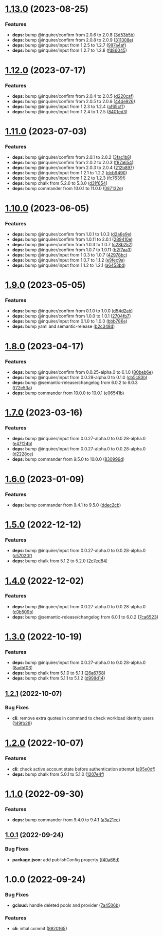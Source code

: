 # [1.13.0](https://github.com/sws2apps/github-gcloud-cli/compare/v1.12.0...v1.13.0) (2023-08-25)


### Features

* **deps:** bump @inquirer/confirm from 2.0.6 to 2.0.8 ([3d53b5b](https://github.com/sws2apps/github-gcloud-cli/commit/3d53b5bcb4369dc576b5ff80e4644ce0b208dff2))
* **deps:** bump @inquirer/confirm from 2.0.8 to 2.0.9 ([311008e](https://github.com/sws2apps/github-gcloud-cli/commit/311008e12dbbf86b886145e8409c65999a1e6aec))
* **deps:** bump @inquirer/input from 1.2.5 to 1.2.7 ([987a4af](https://github.com/sws2apps/github-gcloud-cli/commit/987a4af20f76a309fed87ad03eb8667801463ea4))
* **deps:** bump @inquirer/input from 1.2.7 to 1.2.8 ([fd86045](https://github.com/sws2apps/github-gcloud-cli/commit/fd86045327b2d821d686d9a942b457baf46e2bd5))

# [1.12.0](https://github.com/sws2apps/github-gcloud-cli/compare/v1.11.0...v1.12.0) (2023-07-17)


### Features

* **deps:** bump @inquirer/confirm from 2.0.4 to 2.0.5 ([d220caf](https://github.com/sws2apps/github-gcloud-cli/commit/d220caf74f27666aed0f55f3dcd973a5a13a1656))
* **deps:** bump @inquirer/confirm from 2.0.5 to 2.0.6 ([44de926](https://github.com/sws2apps/github-gcloud-cli/commit/44de926c64653058ba5bb92d4ee5f55bf0ed6b8e))
* **deps:** bump @inquirer/input from 1.2.3 to 1.2.4 ([af65cf1](https://github.com/sws2apps/github-gcloud-cli/commit/af65cf1fcb2ca576b93d465648782e231fc2a5e8))
* **deps:** bump @inquirer/input from 1.2.4 to 1.2.5 ([8401ed3](https://github.com/sws2apps/github-gcloud-cli/commit/8401ed3d238401ef09e554112ce9c9dbe3523c26))

# [1.11.0](https://github.com/sws2apps/github-gcloud-cli/compare/v1.10.0...v1.11.0) (2023-07-03)


### Features

* **deps:** bump @inquirer/confirm from 2.0.1 to 2.0.2 ([3fac1b8](https://github.com/sws2apps/github-gcloud-cli/commit/3fac1b86d42233434911702e030335a7f61d13d0))
* **deps:** bump @inquirer/confirm from 2.0.2 to 2.0.3 ([f87a654](https://github.com/sws2apps/github-gcloud-cli/commit/f87a6541b1d800fe7e550e3583fc93de771d9a3b))
* **deps:** bump @inquirer/confirm from 2.0.3 to 2.0.4 ([212b897](https://github.com/sws2apps/github-gcloud-cli/commit/212b897aa40216993dc64a15879c7091f84ae61b))
* **deps:** bump @inquirer/input from 1.2.1 to 1.2.2 ([dcb9490](https://github.com/sws2apps/github-gcloud-cli/commit/dcb9490e45eec45c0aaf7b9d879083bbcf247d78))
* **deps:** bump @inquirer/input from 1.2.2 to 1.2.3 ([fc7639f](https://github.com/sws2apps/github-gcloud-cli/commit/fc7639f2b792b1b5474d8703fa9fe6a4513e4875))
* **deps:** bump chalk from 5.2.0 to 5.3.0 ([d31f654](https://github.com/sws2apps/github-gcloud-cli/commit/d31f6545926d7463da68aea61ef4ca2c2e0ec44c))
* **deps:** bump commander from 10.0.1 to 11.0.0 ([087132e](https://github.com/sws2apps/github-gcloud-cli/commit/087132ee1b6ae190ad103612cc3ed0d776cefcb6))

# [1.10.0](https://github.com/sws2apps/github-gcloud-cli/compare/v1.9.0...v1.10.0) (2023-06-05)


### Features

* **deps:** bump @inquirer/confirm from 1.0.1 to 1.0.3 ([d2a8e9e](https://github.com/sws2apps/github-gcloud-cli/commit/d2a8e9e2c444445851beb5adabfaa92f411ad0e1))
* **deps:** bump @inquirer/confirm from 1.0.11 to 2.0.1 ([289410e](https://github.com/sws2apps/github-gcloud-cli/commit/289410e5ec44f215c08b84bd8e2ebe72110fb8df))
* **deps:** bump @inquirer/confirm from 1.0.3 to 1.0.7 ([c28b252](https://github.com/sws2apps/github-gcloud-cli/commit/c28b2522507849b8e4e1ec136268575a9e67f12e))
* **deps:** bump @inquirer/confirm from 1.0.7 to 1.0.11 ([b2f7aa3](https://github.com/sws2apps/github-gcloud-cli/commit/b2f7aa3f2fa86f3503a9f920859380ea45571917))
* **deps:** bump @inquirer/input from 1.0.3 to 1.0.7 ([42978bc](https://github.com/sws2apps/github-gcloud-cli/commit/42978bcaee1ec446c78c811bf924270098522d76))
* **deps:** bump @inquirer/input from 1.0.7 to 1.1.2 ([e9fec9a](https://github.com/sws2apps/github-gcloud-cli/commit/e9fec9aef7f0805cbf80f2d9cbb128ac625f3422))
* **deps:** bump @inquirer/input from 1.1.2 to 1.2.1 ([a6453bd](https://github.com/sws2apps/github-gcloud-cli/commit/a6453bd596ddee5900f0bca7a8f9b9457fe70705))

# [1.9.0](https://github.com/sws2apps/github-gcloud-cli/compare/v1.8.0...v1.9.0) (2023-05-05)


### Features

* **deps:** bump @inquirer/confirm from 0.1.0 to 1.0.0 ([d54d2ab](https://github.com/sws2apps/github-gcloud-cli/commit/d54d2abbe07d1b4918e2e22a1e882a2665841791))
* **deps:** bump @inquirer/confirm from 1.0.0 to 1.0.1 ([2704fb7](https://github.com/sws2apps/github-gcloud-cli/commit/2704fb71cb7478ad531d0faf34548573f730741e))
* **deps:** bump @inquirer/input from 0.1.0 to 1.0.0 ([bbb786e](https://github.com/sws2apps/github-gcloud-cli/commit/bbb786e8db36e8b09dc99bf62ea3d7cefd03ad72))
* **deps:** bump yaml and semantic-release ([b2c348d](https://github.com/sws2apps/github-gcloud-cli/commit/b2c348dd4ae24c89d7f26cdf0225f731c8acdb99))

# [1.8.0](https://github.com/sws2apps/github-gcloud-cli/compare/v1.7.0...v1.8.0) (2023-04-17)


### Features

* **deps:** bump @inquirer/confirm from 0.0.25-alpha.0 to 0.1.0 ([80beb6e](https://github.com/sws2apps/github-gcloud-cli/commit/80beb6e40ecd89e21c84eca87043558377ad68a5))
* **deps:** bump @inquirer/input from 0.0.28-alpha.0 to 0.1.0 ([cb5c83b](https://github.com/sws2apps/github-gcloud-cli/commit/cb5c83b870a05c3238014da8b36be40eece3527b))
* **deps:** bump @semantic-release/changelog from 6.0.2 to 6.0.3 ([f72e53a](https://github.com/sws2apps/github-gcloud-cli/commit/f72e53a57252eb12f9cd437e64e9445962032a24))
* **deps:** bump commander from 10.0.0 to 10.0.1 ([e06541b](https://github.com/sws2apps/github-gcloud-cli/commit/e06541b034ba5f321a12731e67348f1f91e2ba8c))

# [1.7.0](https://github.com/sws2apps/github-gcloud-cli/compare/v1.6.0...v1.7.0) (2023-03-16)


### Features

* **deps:** bump @inquirer/input from 0.0.27-alpha.0 to 0.0.28-alpha.0 ([e47f24b](https://github.com/sws2apps/github-gcloud-cli/commit/e47f24bc57562b4b5dae85248f91dac885898d6a))
* **deps:** bump @inquirer/input from 0.0.27-alpha.0 to 0.0.28-alpha.0 ([d2228ce](https://github.com/sws2apps/github-gcloud-cli/commit/d2228ce1c76acd2384a5ccd97786f4bd54e582fa))
* **deps:** bump commander from 9.5.0 to 10.0.0 ([830999d](https://github.com/sws2apps/github-gcloud-cli/commit/830999d67b4db4c69291095a06265f4e124282c5))

# [1.6.0](https://github.com/sws2apps/github-gcloud-cli/compare/v1.5.0...v1.6.0) (2023-01-09)


### Features

* **deps:** bump commander from 9.4.1 to 9.5.0 ([ddec2cb](https://github.com/sws2apps/github-gcloud-cli/commit/ddec2cb987680edc6ae79706c8455122ac91078b))

# [1.5.0](https://github.com/sws2apps/github-gcloud-cli/compare/v1.4.0...v1.5.0) (2022-12-12)


### Features

* **deps:** bump @inquirer/input from 0.0.27-alpha.0 to 0.0.28-alpha.0 ([c57020f](https://github.com/sws2apps/github-gcloud-cli/commit/c57020febb9bb8b2ca851fe19055ea9e58e04b2e))
* **deps:** bump chalk from 5.1.2 to 5.2.0 ([2c7ed84](https://github.com/sws2apps/github-gcloud-cli/commit/2c7ed84898a0c2042f3dd5f29ce8cafc6a215c61))

# [1.4.0](https://github.com/sws2apps/github-gcloud-cli/compare/v1.3.0...v1.4.0) (2022-12-02)


### Features

* **deps:** bump @inquirer/input from 0.0.27-alpha.0 to 0.0.28-alpha.0 ([c0b509b](https://github.com/sws2apps/github-gcloud-cli/commit/c0b509b1b0359d7645edd1c106be6c65c933e01e))
* **deps:** bump @semantic-release/changelog from 6.0.1 to 6.0.2 ([7ca6523](https://github.com/sws2apps/github-gcloud-cli/commit/7ca65232bce2c2987c1df1c9944e596a9c4f117e))

# [1.3.0](https://github.com/sws2apps/github-gcloud-cli/compare/v1.2.1...v1.3.0) (2022-10-19)


### Features

* **deps:** bump @inquirer/input from 0.0.27-alpha.0 to 0.0.28-alpha.0 ([8adbf03](https://github.com/sws2apps/github-gcloud-cli/commit/8adbf032770c98ea5ee9c384a4687ea67ded8360))
* **deps:** bump chalk from 5.1.0 to 5.1.1 ([26a6768](https://github.com/sws2apps/github-gcloud-cli/commit/26a676822252ae3fbdda156c6a7bd1568a43fd04))
* **deps:** bump chalk from 5.1.1 to 5.1.2 ([d998d14](https://github.com/sws2apps/github-gcloud-cli/commit/d998d14ddc706a8defe07a6edebc0b8d18ea0b54))

## [1.2.1](https://github.com/sws2apps/github-gcloud-cli/compare/v1.2.0...v1.2.1) (2022-10-07)


### Bug Fixes

* **cli:** remove extra quotes in command to check workload identity users ([149fb28](https://github.com/sws2apps/github-gcloud-cli/commit/149fb28a841ea02690862fffa3d423610f90b34d))

# [1.2.0](https://github.com/sws2apps/github-gcloud-cli/compare/v1.1.0...v1.2.0) (2022-10-07)


### Features

* **cli:** check active account state before authentication attempt ([a95e0df](https://github.com/sws2apps/github-gcloud-cli/commit/a95e0df083bfd5a42d65f2dbac00f0f1730bb94c))
* **deps:** bump chalk from 5.0.1 to 5.1.0 ([1207e4f](https://github.com/sws2apps/github-gcloud-cli/commit/1207e4f37e828b370294ec367a208daa0885864f))

# [1.1.0](https://github.com/sws2apps/github-gcloud-cli/compare/v1.0.1...v1.1.0) (2022-09-30)


### Features

* **deps:** bump commander from 9.4.0 to 9.4.1 ([a3a21cc](https://github.com/sws2apps/github-gcloud-cli/commit/a3a21ccde10f41d2b65604a9c2d14bedf84f64ac))

## [1.0.1](https://github.com/sws2apps/github-gcloud-cli/compare/v1.0.0...v1.0.1) (2022-09-24)


### Bug Fixes

* **package.json:** add publishConfig property ([f40a66d](https://github.com/sws2apps/github-gcloud-cli/commit/f40a66da79131e90352f13252e4106aaf0343aa0))

# 1.0.0 (2022-09-24)


### Bug Fixes

* **gcloud:** handle deleted pools and provider ([7a4506b](https://github.com/sws2apps/github-gcloud-cli/commit/7a4506baac5a32d3424eb3961bcc7089c9c65a02))


### Features

* **cli:** intial commit ([8920165](https://github.com/sws2apps/github-gcloud-cli/commit/8920165af3cfe0ddf6582c6ffaa5c6c959426f90))
